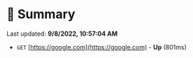 # 📖 Summary
Last updated: **9/8/2022, 10:57:04 AM**

- `GET` [https://google.com](https://google.com) - **Up** (801ms)

